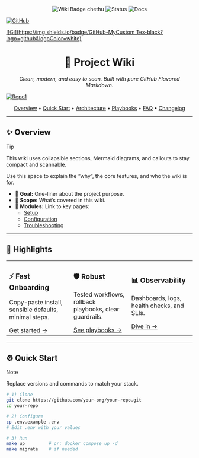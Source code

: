 <!-- HERO / TITLE -->
<p align="center">
  <img src="https://img.shields.io/badge/Wiki-Beautiful-blueviolet?logo=github&logoColor=white" alt="Wiki Badge chethu" />
  <img src="https://img.shields.io/badge/Status-Active-success" alt="Status" />
  <img src="https://img.shields.io/badge/Docs-AutoGenerated-informational" alt="Docs" />
</p>

[![GitHub](https://img.shields.io/badge/-View_on_GitHub-black?logo=github&logoColor=white)](https://github.com/username/repo1)

[![Gi](https://img.shields.io/badge/GitHub-MyCustom Tex-black?logo=github&logoColor=white)](https://github.com/username/repo1)


<h1 align="center">🚀 Project Wiki</h1>
<p align="center">
  <i>Clean, modern, and easy to scan. Built with pure GitHub Flavored Markdown.</i>
</p>

[![Repo1](https://img.shields.io/badge/-Repo1-black?logo=github&logoColor=white)](https://github.com/username/repo1)  

<!-- QUICK NAV / CTA -->
<p align="center">
  <a href="#-overview">Overview</a> •
  <a href="#-quick-start">Quick Start</a> •
  <a href="#-architecture">Architecture</a> •
  <a href="#-playbooks">Playbooks</a> •
  <a href="#-faq">FAQ</a> •
  <a href="#-changelog">Changelog</a>
</p>

---

<!-- OVERVIEW -->
## ✨ Overview
> [!TIP]
> This wiki uses collapsible sections, Mermaid diagrams, and callouts to stay compact and scannable.

Use this space to explain the “why”, the core features, and who the wiki is for.

- 🎯 **Goal:** One-liner about the project purpose.
- 🧭 **Scope:** What’s covered in this wiki.
- 🧩 **Modules:** Link to key pages:
  - [Setup](./Setup.md)
  - [Configuration](./Configuration.md)
  - [Troubleshooting](./Troubleshooting.md)

---

<!-- HIGHLIGHTS / CARDS -->
## 🧱 Highlights
<table>
  <tr>
    <td>
      <h3>⚡ Fast Onboarding</h3>
      <p>Copy-paste install, sensible defaults, minimal steps.</p>
      <a href="#-quick-start">Get started →</a>
    </td>
    <td>
      <h3>🛡️ Robust</h3>
      <p>Tested workflows, rollback playbooks, clear guardrails.</p>
      <a href="#-playbooks">See playbooks →</a>
    </td>
    <td>
      <h3>📊 Observability</h3>
      <p>Dashboards, logs, health checks, and SLIs.</p>
      <a href="./Observability.md">Dive in →</a>
    </td>
  </tr>
</table>

---

<!-- QUICK START -->
## ⚙️ Quick Start
> [!NOTE]
> Replace versions and commands to match your stack.

```bash
# 1) Clone
git clone https://github.com/your-org/your-repo.git
cd your-repo

# 2) Configure
cp .env.example .env
# Edit .env with your values

# 3) Run
make up         # or: docker compose up -d
make migrate    # if needed

